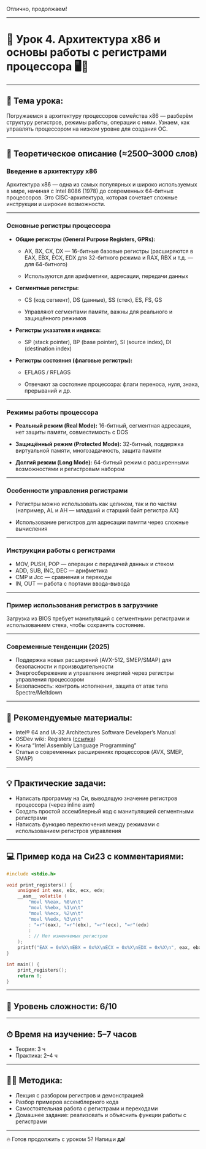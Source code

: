 Отлично, продолжаем!

---

# 🔹 Урок 4. Архитектура x86 и основы работы с регистрами процессора 🖥️🔧

---

## 🧩 Тема урока:

Погружаемся в архитектуру процессоров семейства x86 — разберём структуру регистров, режимы работы, операции с ними. Узнаем, как управлять процессором на низком уровне для создания ОС.

---

## 🧠 Теоретическое описание (≈2500–3000 слов)

### Введение в архитектуру x86

Архитектура x86 — одна из самых популярных и широко используемых в мире, начиная с Intel 8086 (1978) до современных 64-битных процессоров. Это CISC-архитектура, которая сочетает сложные инструкции и широкие возможности.

---

### Основные регистры процессора

* **Общие регистры (General Purpose Registers, GPRs):**

  * AX, BX, CX, DX — 16-битные базовые регистры (расширяются в EAX, EBX, ECX, EDX для 32-битного режима и RAX, RBX и т.д. — для 64-битного)

  * Используются для арифметики, адресации, передачи данных
* **Сегментные регистры:**

  * CS (код сегмент), DS (данные), SS (стек), ES, FS, GS

  * Управляют сегментами памяти, важны для реального и защищённого режимов
* **Регистры указателя и индекса:**

  * SP (stack pointer), BP (base pointer), SI (source index), DI (destination index)
* **Регистры состояния (флаговые регистры):**

  * EFLAGS / RFLAGS

  * Отвечают за состояние процессора: флаги переноса, нуля, знака, прерываний и др.

---

### Режимы работы процессора

* **Реальный режим (Real Mode):**
  16-битный, сегментная адресация, нет защиты памяти, совместимость с DOS

* **Защищённый режим (Protected Mode):**
  32-битный, поддержка виртуальной памяти, многозадачность, защита памяти

* **Долгий режим (Long Mode):**
  64-битный режим с расширенными возможностями и регистровым набором

---

### Особенности управления регистрами

* Регистры можно использовать как целиком, так и по частям (например, AL и AH — младший и старший байт регистра AX)

* Использование регистров для адресации памяти через сложные вычисления

---

### Инструкции работы с регистрами

* MOV, PUSH, POP — операции с передачей данных и стеком
* ADD, SUB, INC, DEC — арифметика
* CMP и Jcc — сравнения и переходы
* IN, OUT — работа с портами ввода-вывода

---

### Пример использования регистров в загрузчике

Загрузка из BIOS требует манипуляций с сегментными регистрами и использованием стека, чтобы сохранить состояние.

---

### Современные тенденции (2025)

* Поддержка новых расширений (AVX-512, SMEP/SMAP) для безопасности и производительности
* Энергосбережение и управление энергией через регистры управления процессором
* Безопасность: контроль исполнения, защита от атак типа Spectre/Meltdown

---

## 📘 Рекомендуемые материалы:

* Intel® 64 and IA-32 Architectures Software Developer’s Manual
* OSDev wiki: Registers ([ссылка](https://wiki.osdev.org/Registers))
* Книга “Intel Assembly Language Programming”
* Статьи о современных расширениях процессоров (AVX, SMEP, SMAP)

---

## 💡 Практические задачи:

* Написать программу на Си, выводящую значение регистров процессора (через inline asm)
* Создать простой ассемблерный код с манипуляцией сегментными регистрами
* Написать функцию переключения между режимами с использованием регистров управления

---

## 💻 Пример кода на Си23 с комментариями:

```c
#include <stdio.h>

void print_registers() {
    unsigned int eax, ebx, ecx, edx;
    __asm__ volatile (
        "movl %%eax, %0\n\t"
        "movl %%ebx, %1\n\t"
        "movl %%ecx, %2\n\t"
        "movl %%edx, %3\n\t"
        : "=r"(eax), "=r"(ebx), "=r"(ecx), "=r"(edx)
        :
        : // Нет изменяемых регистров
    );
    printf("EAX = 0x%X\nEBX = 0x%X\nECX = 0x%X\nEDX = 0x%X\n", eax, ebx, ecx, edx);
}

int main() {
    print_registers();
    return 0;
}
```

---

## 🧠 Уровень сложности: 6/10

---

## ⏱ Время на изучение: 5–7 часов

* Теория: 3 ч
* Практика: 2–4 ч

---

## 🧑‍🏫 Методика:

* Лекция с разбором регистров и демонстрацией
* Разбор примеров ассемблерного кода
* Самостоятельная работа с регистрами и переходами
* Домашнее задание: реализовать и объяснить функции работы с регистрами

---

🔥 Готов продолжить с уроком 5? Напиши **да**!
